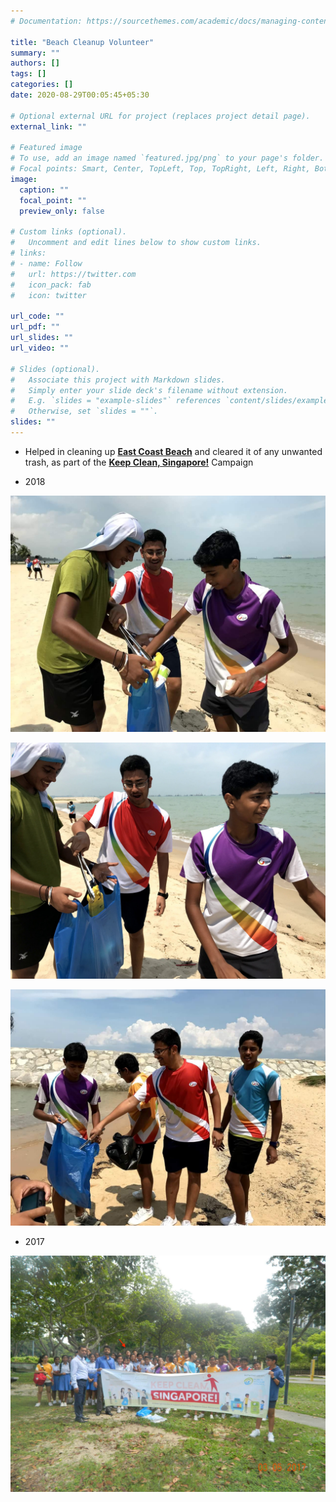 ```yaml
---
# Documentation: https://sourcethemes.com/academic/docs/managing-content/

title: "Beach Cleanup Volunteer"
summary: ""
authors: []
tags: []
categories: []
date: 2020-08-29T00:05:45+05:30

# Optional external URL for project (replaces project detail page).
external_link: ""

# Featured image
# To use, add an image named `featured.jpg/png` to your page's folder.
# Focal points: Smart, Center, TopLeft, Top, TopRight, Left, Right, BottomLeft, Bottom, BottomRight.
image:
  caption: ""
  focal_point: ""
  preview_only: false

# Custom links (optional).
#   Uncomment and edit lines below to show custom links.
# links:
# - name: Follow
#   url: https://twitter.com
#   icon_pack: fab
#   icon: twitter

url_code: ""
url_pdf: ""
url_slides: ""
url_video: ""

# Slides (optional).
#   Associate this project with Markdown slides.
#   Simply enter your slide deck's filename without extension.
#   E.g. `slides = "example-slides"` references `content/slides/example-slides.md`.
#   Otherwise, set `slides = ""`.
slides: ""
---
```

- Helped in cleaning up [**East Coast Beach**](https://www.nparks.gov.sg/gardens-parks-and-nature/parks-and-nature-reserves/east-coast-park) and cleared it of any unwanted trash,
as part of the [**Keep Clean, Singapore!**](https://www.publichygienecouncil.sg/about) Campaign  

- 2018

![](images/1.JPG)

![](images/2.jpg)

![](images/3.JPG)

- 2017

![](images/4.jpg)
